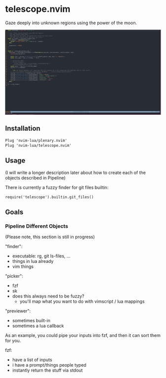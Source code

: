 # telescope.nvim

Gaze deeply into unknown regions using the power of the moon.

![Example](./media/simple_rg_v1.gif)

## Installation

```vim
Plug 'nvim-lua/plenary.nvim'
Plug 'nvim-lua/telescope.nvim'
```

## Usage

(I will write a longer description later about how to create each of the objects described in Pipeline)

There is currently a fuzzy finder for git files builtin:

```
require('telescope').builtin.git_files()
```

## Goals


### Pipeline Different Objects

(Please note, this section is still in progress)

"finder":
- executable: rg, git ls-files, ...
- things in lua already
- vim things

"picker":
- fzf
- sk
- does this always need to be fuzzy?
    - you'll map what you want to do with vimscript / lua mappings

"previewer":
- sometimes built-in
- sometimes a lua callback


As an example, you could pipe your inputs into fzf, and then it can sort them for you.

fzf:
- have a list of inputs
- i have a prompt/things people typed
- instantly return the stuff via stdout
